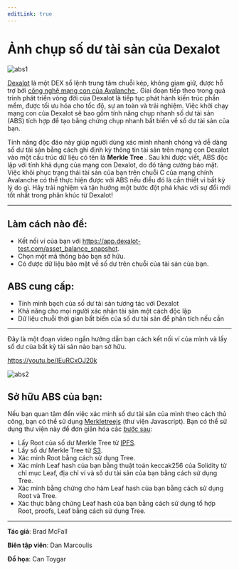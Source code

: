 ```yaml
---
editLink: true
---
```


# Ảnh chụp số dư tài sản của Dexalot

![abs1](/images/abs/abs1.png)

[Dexalot](https://dexalot.com/) là một DEX sổ lệnh trung tâm chuỗi kép, không giam giữ, được hỗ trợ bởi [công nghệ mạng con của Avalanche ](https://www.avax.network/). Giai đoạn tiếp theo trong quá trình phát triển vòng đời của Dexalot là tiếp tục phát hành kiến ​​trúc phần mềm, được tối ưu hóa cho tốc độ, sự an toàn và trải nghiệm. Việc khởi chạy mạng con của Dexalot sẽ bao gồm tính năng chụp nhanh số dư tài sản (ABS) tích hợp để tạo bằng chứng chụp nhanh bất biến về số dư tài sản của bạn.

Tính năng độc đáo này giúp người dùng xác minh nhanh chóng và dễ dàng số dư tài sản bằng cách ghi định kỳ thông tin tài sản trên mạng con Dexalot vào một cấu trúc dữ liệu có tên là **Merkle Tree** . Sau khi được viết, ABS độc lập với tính khả dụng của mạng con Dexalot, do đó tăng cường bảo mật. Việc khôi phục trạng thái tài sản của bạn trên chuỗi C của mạng chính Avalanche có thể thực hiện được với ABS nếu điều đó là cần thiết vì bất kỳ lý do gì. Hãy trải nghiệm và tận hưởng một bước đột phá khác với sự đổi mới tốt nhất trong phân khúc từ Dexalot!

---
## Làm cách nào để:

- Kết nối ví của bạn với <https://app.dexalot-test.com/asset_balance_snapshot>.
- Chọn một mã thông báo bạn sở hữu.
- Có được dữ liệu bảo mật về số dư trên chuỗi của tài sản của bạn.

## ABS cung cấp:

- Tính minh bạch của số dư tài sản tương tác với Dexalot
- Khả năng cho mọi người xác nhận tài sản một cách độc lập
- Dữ liệu chuỗi thời gian bất biến của số dư tài sản để phân tích nếu cần

---

Đây là một đoạn video ngắn hướng dẫn bạn cách kết nối ví của mình và lấy số dư của bất kỳ tài sản nào bạn sở hữu.

<https://youtu.be/IEuRCxOJ20k>

![abs2](/images/abs/abs2.png)

## Sở hữu ABS của bạn:

Nếu bạn quan tâm đến việc xác minh số dư tài sản của mình theo cách thủ công, bạn có thể sử dụng [Merkletreejs](https://www.npmjs.com/package/merkletreejs) (thư viện Javascript). Bạn có thể sử dụng thư viện này để đơn giản hóa các [bước sau](https://app.dexalot.com/asset_balance_snapshot):

- Lấy Root của số dư Merkle Tree từ [IPFS](https://ipfs.dexalot.com/ipfs/bafkreifjvfqxxar2upv5ab42ewy327g6hcdswq5imrhpa3wgdtoki47auq).
- Lấy số dư Merkle Tree từ [S3](https://merkletree.dexalot.com/ALOT-1732324905.json).
- Xác minh Root bằng cách sử dụng Tree.
- Xác minh Leaf hash của bạn bằng thuật toán keccak256 của Solidity từ chỉ mục Leaf, địa chỉ ví và số dư tài sản của bạn bằng cách sử dụng Tree.
- Xác minh bằng chứng cho hàm Leaf hash của bạn bằng cách sử dụng Root và Tree.
- Xác thực bằng chứng Leaf hash của bạn bằng cách sử dụng tổ hợp Root, proofs, Leaf bằng cách sử dụng Tree.

---
**Tác giả**: Brad McFall

**Biên tập viên**: Dan Marcoulis

**Đồ họa**: Can Toygar
